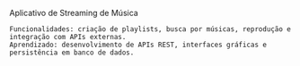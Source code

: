 Aplicativo de Streaming de Música

    Funcionalidades: criação de playlists, busca por músicas, reprodução e integração com APIs externas.
    Aprendizado: desenvolvimento de APIs REST, interfaces gráficas e persistência em banco de dados.
